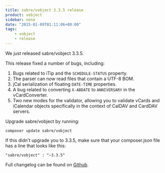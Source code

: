 ```yaml
---
title: sabre/vobject 3.3.5 release
product: vobject
sidebar: none
date: "2015-01-09T01:11:06+00:00"
tags:
    - vobject
    - release
---
```


We just released sabre/vobject 3.3.5.

This release fixed a number of bugs, including:

1. Bugs related to iTip and the `SCHEDULE-STATUS` property.
2. The parser can now read files that contain a UTF-8 BOM.
3. jCal serialization of floating `DATE-TIME` properties.
4. A bug related to converting `X-ABDATE` to `ANNIVERSARY` in the
   vCardConverter.
5. Two new modes for the validator, allowing you to validate vCards and
   iCalendar objects specifically in the context of CalDAV and CardDAV servers.


Upgrade sabre/vobject by running:

    composer update sabre/vobject

If this didn't upgrade you to 3.3.5, make sure that your composer.json file
has a line that looks like this:

    "sabre/vobject" : "~3.3.5"

Full changelog can be found on [Github][1].

[1]: https://github.com/fruux/sabre-vobject/blob/3.3.5/ChangeLog.md
